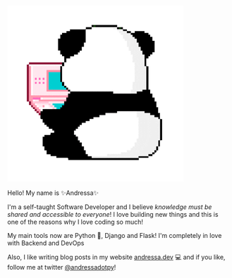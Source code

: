 ![pandinha](pandinha.gif)

Hello! My name is :sparkles:Andressa:sparkles:  
  
I'm a self-taught Software Developer and I believe *knowledge must be shared and accessible to everyone*! I love building new things and this is one of the reasons why I love coding so much!  
  
My main tools now are Python :snake:, Django and Flask! I'm completely in love with Backend and DevOps  
  
Also, I like writing blog posts in my website [andressa.dev](https://andressa.dev/) :computer: and if you like, follow me at twitter [@andressadotpy](https://twitter.com/andressadotpy)!
